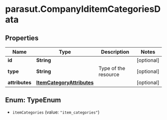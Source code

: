 # parasut.CompanyIditemCategoriesData

## Properties
Name | Type | Description | Notes
------------ | ------------- | ------------- | -------------
**id** | **String** |  | [optional] 
**type** | **String** | Type of the resource | [optional] 
**attributes** | [**ItemCategoryAttributes**](ItemCategoryAttributes.md) |  | [optional] 


<a name="TypeEnum"></a>
## Enum: TypeEnum


* `itemCategories` (value: `"item_categories"`)




